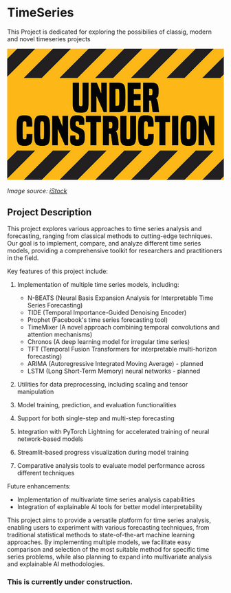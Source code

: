 # TimeSeries

This Project is dedicated for exploring the possibilies of classig, modern and novel timeseries projects

![Under Construction](images/istockphoto-527660774-612x612.jpg)

_Image source: [iStock](https://media.istockphoto.com/id/527660774/vector/under-construction-industrial-sign.jpg?s=612x612&w=0&k=20&c=3U2TR5u_Drl4B5HBRc13wHD32nZe38UhlB6hzkj93U0=)_

## Project Description

This project explores various approaches to time series analysis and forecasting, ranging from classical methods to cutting-edge techniques. Our goal is to implement, compare, and analyze different time series models, providing a comprehensive toolkit for researchers and practitioners in the field.

Key features of this project include:

1. Implementation of multiple time series models, including:

   - N-BEATS (Neural Basis Expansion Analysis for Interpretable Time Series Forecasting)
   - TIDE (Temporal Importance-Guided Denoising Encoder)
   - Prophet (Facebook's time series forecasting tool)
   - TimeMixer (A novel approach combining temporal convolutions and attention mechanisms)
   - Chronos (A deep learning model for irregular time series)
   - TFT (Temporal Fusion Transformers for interpretable multi-horizon forecasting)
   - ARIMA (Autoregressive Integrated Moving Average) - planned
   - LSTM (Long Short-Term Memory) neural networks - planned

2. Utilities for data preprocessing, including scaling and tensor manipulation
3. Model training, prediction, and evaluation functionalities
4. Support for both single-step and multi-step forecasting
5. Integration with PyTorch Lightning for accelerated training of neural network-based models
6. Streamlit-based progress visualization during model training
7. Comparative analysis tools to evaluate model performance across different techniques

Future enhancements:

- Implementation of multivariate time series analysis capabilities
- Integration of explainable AI tools for better model interpretability

This project aims to provide a versatile platform for time series analysis, enabling users to experiment with various forecasting techniques, from traditional statistical methods to state-of-the-art machine learning approaches. By implementing multiple models, we facilitate easy comparison and selection of the most suitable method for specific time series problems, while also planning to expand into multivariate analysis and explainable AI methodologies.

### This is currently under construction.
